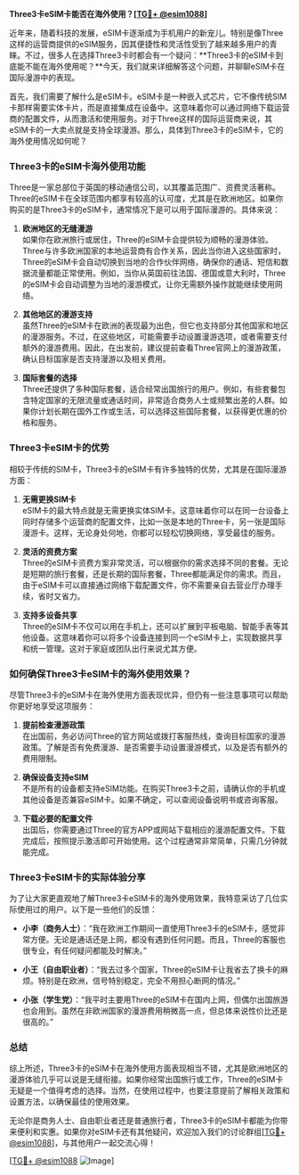 **Three3卡eSIM卡能否在海外使用？[[TG💪+ @esim1088](https://t.me/s/esim1088)]**

近年来，随着科技的发展，eSIM卡逐渐成为手机用户的新宠儿。特别是像Three这样的运营商提供的eSIM服务，因其便捷性和灵活性受到了越来越多用户的青睐。不过，很多人在选择Three3卡时都会有一个疑问：**Three3卡的eSIM卡到底能不能在海外使用呢？**今天，我们就来详细解答这个问题，并聊聊eSIM卡在国际漫游中的表现。

首先，我们需要了解什么是eSIM卡。eSIM卡是一种嵌入式芯片，它不像传统SIM卡那样需要实体卡片，而是直接集成在设备中。这意味着你可以通过网络下载运营商的配置文件，从而激活和使用服务。对于Three这样的国际运营商来说，其eSIM卡的一大卖点就是支持全球漫游。那么，具体到Three3卡的eSIM卡，它的海外使用情况如何呢？

### Three3卡的eSIM卡海外使用功能

Three是一家总部位于英国的移动通信公司，以其覆盖范围广、资费灵活著称。Three的eSIM卡在全球范围内都享有较高的认可度，尤其是在欧洲地区。如果你购买的是Three3卡的eSIM卡，通常情况下是可以用于国际漫游的。具体来说：

1. **欧洲地区的无缝漫游**  
   如果你在欧洲旅行或居住，Three的eSIM卡会提供较为顺畅的漫游体验。Three与许多欧洲国家的本地运营商有合作关系，因此当你进入这些国家时，Three的eSIM卡会自动切换到当地的合作伙伴网络，确保你的通话、短信和数据流量都能正常使用。例如，当你从英国前往法国、德国或意大利时，Three的eSIM卡会自动调整为当地的漫游模式，让你无需额外操作就能继续使用网络。

2. **其他地区的漫游支持**  
   虽然Three的eSIM卡在欧洲的表现最为出色，但它也支持部分其他国家和地区的漫游服务。不过，在这些地区，可能需要手动设置漫游选项，或者需要支付额外的漫游费用。因此，在出发前，建议提前查看Three官网上的漫游政策，确认目标国家是否支持漫游以及相关费用。

3. **国际套餐的选择**  
   Three还提供了多种国际套餐，适合经常出国旅行的用户。例如，有些套餐包含特定国家的无限流量或通话时间，非常适合商务人士或频繁出差的人群。如果你计划长期在国外工作或生活，可以选择这些国际套餐，以获得更优惠的价格和服务。

### Three3卡eSIM卡的优势

相较于传统的SIM卡，Three3卡的eSIM卡有许多独特的优势，尤其是在国际漫游方面：

1. **无需更换SIM卡**  
   eSIM卡的最大特点就是无需更换实体SIM卡。这意味着你可以在同一台设备上同时存储多个运营商的配置文件，比如一张是本地的Three卡，另一张是国际漫游卡。这样，无论身处何地，你都可以轻松切换网络，享受最佳的服务。

2. **灵活的资费方案**  
   Three的eSIM卡资费方案非常灵活，可以根据你的需求选择不同的套餐。无论是短期的旅行套餐，还是长期的国际套餐，Three都能满足你的需求。而且，由于eSIM卡可以直接通过网络下载配置文件，你不需要亲自去营业厅办理手续，省时又省力。

3. **支持多设备共享**  
   Three的eSIM卡不仅可以用在手机上，还可以扩展到平板电脑、智能手表等其他设备。这意味着你可以将多个设备连接到同一个eSIM卡上，实现数据共享和统一管理。这对于家庭或团队出行来说尤其方便。

### 如何确保Three3卡eSIM卡的海外使用效果？

尽管Three3卡的eSIM卡在海外使用方面表现优异，但仍有一些注意事项可以帮助你更好地享受这项服务：

1. **提前检查漫游政策**  
   在出国前，务必访问Three的官方网站或拨打客服热线，查询目标国家的漫游政策。了解是否有免费漫游、是否需要手动设置漫游模式，以及是否有额外的费用限制。

2. **确保设备支持eSIM**  
   不是所有的设备都支持eSIM功能。在购买Three3卡之前，请确认你的手机或其他设备是否兼容eSIM卡。如果不确定，可以查阅设备说明书或咨询客服。

3. **下载必要的配置文件**  
   出国后，你需要通过Three的官方APP或网站下载相应的漫游配置文件。下载完成后，按照提示激活即可开始使用。这个过程通常非常简单，只需几分钟就能完成。

### Three3卡eSIM卡的实际体验分享

为了让大家更直观地了解Three3卡eSIM卡的海外使用效果，我特意采访了几位实际使用过的用户。以下是一些他们的反馈：

- **小李（商务人士）**：“我在欧洲工作期间一直使用Three3卡的eSIM卡，感觉非常方便。无论是通话还是上网，都没有遇到任何问题。而且，Three的客服也很专业，有任何疑问都能及时解决。”

- **小王（自由职业者）**：“我去过多个国家，Three的eSIM卡让我省去了换卡的麻烦。特别是在欧洲，信号特别稳定，完全不用担心断网的情况。”

- **小张（学生党）**：“我平时主要用Three的eSIM卡在国内上网，但偶尔出国旅游也会用到。虽然在非欧洲国家的漫游费用稍微高一点，但总体来说性价比还是很高的。”

### 总结

综上所述，Three3卡的eSIM卡在海外使用方面表现相当不错，尤其是欧洲地区的漫游体验几乎可以说是无缝衔接。如果你经常出国旅行或工作，Three的eSIM卡无疑是一个值得考虑的选择。当然，在使用过程中，也要注意提前了解相关政策和设置方法，以确保最佳的使用效果。

无论你是商务人士、自由职业者还是普通旅行者，Three3卡的eSIM卡都能为你带来便利和实惠。如果你对eSIM卡还有其他疑问，欢迎加入我们的讨论群组[[TG💪+ @esim1088](https://t.me/s/esim1088)]，与其他用户一起交流心得！

[[TG💪+ @esim1088](https://t.me/s/esim1088) ![Image](https://i.postimg.cc/4NQfJmqS/Snipaste-2025-05-13-00-14-12.png)]